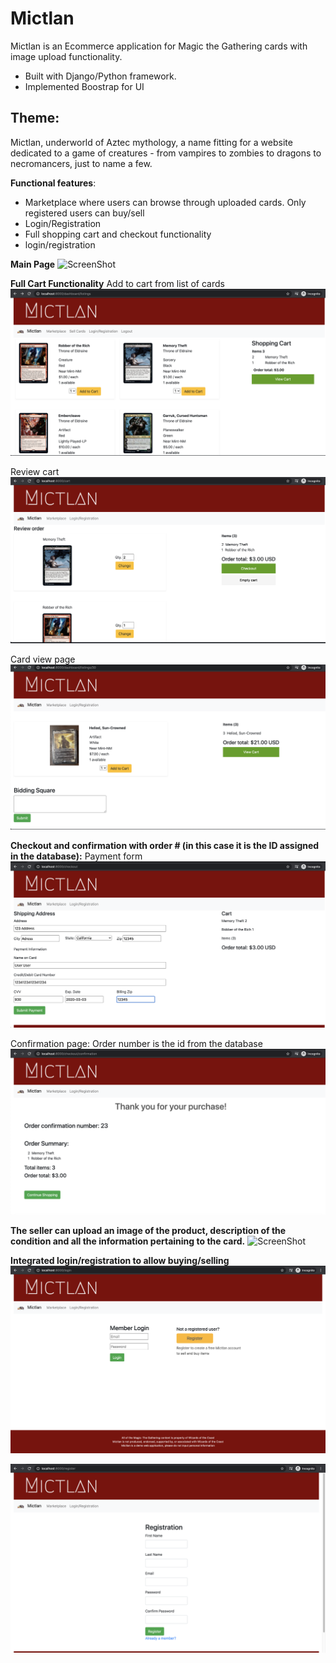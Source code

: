 # Mictlan
Mictlan is an Ecommerce application for Magic the Gathering cards with image upload functionality. 
- Built with Django/Python framework.
- Implemented Boostrap for UI

## Theme:
Mictlan, underworld of Aztec mythology, a name fitting for a website dedicated to a game of creatures - 
from vampires to zombies to dragons to necromancers, just to name a few. 

**Functional features**: 

- Marketplace where users can browse through uploaded cards. Only registered users can buy/sell
- Login/Registration 
- Full shopping cart and checkout functionality 
- login/registration


**Main Page**
![ScreenShot](./Project_Images/home.png)

**Full Cart Functionality** 
Add to cart from list of cards
![ScreenShot](./Project_Images/cart.png)

Review cart
![ScreenShot](./Project_Images/review.png)

Card view page
![ScreenShot](./Project_Images/card.png)


**Checkout and confirmation with order # (in this case it is the ID assigned in the database):**
Payment form
![ScreenShot](./Project_Images/payment.png)

Confirmation page: Order number is the id from the database
![ScreenShot](./Project_Images/confirmation.png)

**The seller can upload an image of the product, description of the condition and all the information pertaining to the card.**
![ScreenShot](./Project_Images/submission-form.png)

**Integrated login/registration to allow buying/selling**
![ScreenShot](./Project_Images/login.png)

![ScreenShot](./Project_Images/registration.png)



